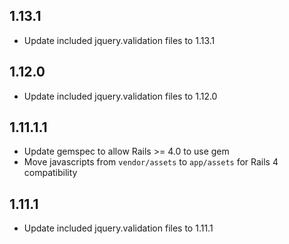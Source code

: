 ## 1.13.1

* Update included jquery.validation files to 1.13.1

## 1.12.0

* Update included jquery.validation files to 1.12.0

## 1.11.1.1

* Update gemspec to allow Rails >= 4.0 to use gem
* Move javascripts from `vendor/assets` to `app/assets` for Rails 4 compatibility

## 1.11.1

* Update included jquery.validation files to 1.11.1
